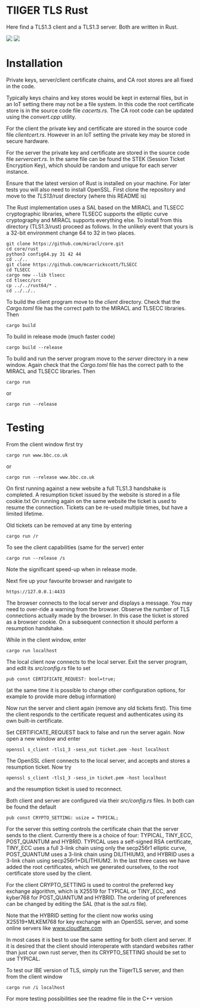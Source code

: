 # TIIGER TLS Rust

Here find a TLS1.3 client and a TLS1.3 server. Both are written in Rust.

<img src="https://img.shields.io/badge/language-rust-blue.svg"/>
<img src="https://img.shields.io/badge/platform-mac | linux | win-lightgrey.svg?style=flat"/>

# Installation

Private keys, server/client certificate chains, and CA root stores are all fixed in the code.

Typically keys chains and key stores would be kept in external files, but in an IoT setting there may not be a file system. 
In this code the root certificate store is in the source code file *cacerts.rs*. The CA root code can be updated using the *convert.cpp* utility.

For the client the private key and certificate are stored in the source code file *clientcert.rs*. 
However in an IoT setting the private key may be stored in secure hardware.

For the server the private key and certificate are stored in the source code file *servercert.rs*. In the same file can be found the STEK (Session Ticket Encryption Key), which should
be random and unique for each server instance.

Ensure that the latest version of Rust is installed on your machine. For later tests you will also need to install OpenSSL. First clone the repository and move to 
the *TLS13/rust* directory (where this README is)

The Rust implementation uses a SAL based on the MIRACL and TLSECC cryptographic libraries, where TLSECC supports the elliptic curve cryptography and MIRACL supports everything else. To install from this directory (TLS1.3/rust) proceed as follows. In the unlikely event that yours is a 32-bit environment change 64 to 32 in two places.

	git clone https://github.com/miracl/core.git
	cd core/rust
	python3 config64.py 31 42 44
	cd ../..
	git clone https://github.com/mcarrickscott/TLSECC
	cd TLSECC
	cargo new --lib tlsecc
	cd tlsecc/src
	cp ../../rust64/* .
	cd ../../..

To build the client program move to the *client* directory. Check that the *Cargo.toml* file has the correct path to the MIRACL and TLSECC libraries. Then 

	cargo build

To build in release mode (much faster code)

	cargo build --release

To build and run the server program move to the *server* directory in a new window. Again check that the *Cargo.toml* file has the correct path to the MIRACL and TLSECC libraries. Then 

	cargo run
	
or

	cargo run --release

# Testing

From the client window first try

	cargo run www.bbc.co.uk

or

	cargo run --release www.bbc.co.uk

On first running against a new website a full TLS1.3 handshake is completed. A resumption ticket issued by the website is stored in a file cookie.txt
On running again on the same website the ticket is used to resume the connection. Tickets can be re-used multiple times, but have a limited lifetime.

Old tickets can be removed at any time by entering

	cargo run /r

To see the client capabilities (same for the server) enter

	cargo run --release /s

Note the significant speed-up when in release mode.

Next fire up your favourite browser and navigate to

	https://127.0.0.1:4433

The browser connects to the local server and displays a message. You may need to over-ride a warning from the browser. Observe the number of TLS connections actually made by the browser. In this case 
the ticket is stored as a browser cookie. On a subsequent connection it should perform a resumption handshake.


While in the client window, enter

	cargo run localhost

The local client now connects to the local server. Exit the server program, and edit its *src/config.rs* file to set

	pub const CERTIFICATE_REQUEST: bool=true;

(at the same time it is possible to change other configuration options, for example to provide more debug information)

Now run the server and client again (remove any old tickets first). This time the client responds to the certificate request and authenticates using its own built-in certificate. 

Set CERTIFICATE\_REQUEST back to false and run the server again. Now open a new window and enter

	openssl s_client -tls1_3 -sess_out ticket.pem -host localhost

The OpenSSL client connects to the local server, and accepts and stores a resumption ticket. Now try

	openssl s_client -tls1_3 -sess_in ticket.pem -host localhost
 
and the resumption ticket is used to reconnect.


Both client and server are configured via their *src/config.rs* files. In both can be found the default

	pub const CRYPTO_SETTING: usize = TYPICAL;

For the server this setting controls the certificate chain that the server sends to the client. Currently there
is a choice of four: TYPICAL, TINY_ECC, POST_QUANTUM and HYBRID. TYPICAL uses a self-signed RSA certificate, TINY_ECC
uses a full 3-link chain using only the secp256r1 elliptic curve, POST_QUANTUM uses a 3-link chain using DILITHIUM3, and HYBRID
uses a 3-link chain using secp256r1+DILITHIUM2. In the last three cases we have added the root certificates, which we generated
ourselves, to the root certificate store used by the client.

For the client CRYPTO\_SETTING is used to control the preferred key exchange algorithm, which is X25519 for TYPICAL or TINY\_ECC, 
and kyber768 for POST\_QUANTUM and HYBRID. The ordering of preferences can be changed by editing the SAL (that is the *sal.rs* file).

Note that the HYBRID setting for the client now works using X25519+MLKEM768 for key exchange with an OpenSSL server, and some online servers like www.cloudfare.com 

In most cases it is best to use the same setting for both client and server. If it is desired that the client should interoperate
with standard websites rather than just our own rust server, then its CRYPTO\_SETTING should be set to use TYPICAL. 

To test our IBE version of TLS, simply run the TiigerTLS server, and then from the client window

	cargo run /i localhost

For more testing possibilities see the readme file in the C++ version
